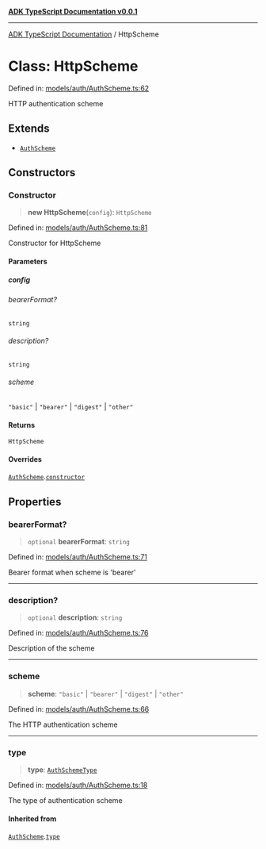 [**ADK TypeScript Documentation v0.0.1**](../README.md)

***

[ADK TypeScript Documentation](../globals.md) / HttpScheme

# Class: HttpScheme

Defined in: [models/auth/AuthScheme.ts:62](https://github.com/pontus-devoteam/adk-typescript/blob/0f66151c645c59f98bf29f75515acbeb98026e1f/src/models/auth/AuthScheme.ts#L62)

HTTP authentication scheme

## Extends

- [`AuthScheme`](AuthScheme.md)

## Constructors

### Constructor

> **new HttpScheme**(`config`): `HttpScheme`

Defined in: [models/auth/AuthScheme.ts:81](https://github.com/pontus-devoteam/adk-typescript/blob/0f66151c645c59f98bf29f75515acbeb98026e1f/src/models/auth/AuthScheme.ts#L81)

Constructor for HttpScheme

#### Parameters

##### config

###### bearerFormat?

`string`

###### description?

`string`

###### scheme

`"basic"` \| `"bearer"` \| `"digest"` \| `"other"`

#### Returns

`HttpScheme`

#### Overrides

[`AuthScheme`](AuthScheme.md).[`constructor`](AuthScheme.md#constructor)

## Properties

### bearerFormat?

> `optional` **bearerFormat**: `string`

Defined in: [models/auth/AuthScheme.ts:71](https://github.com/pontus-devoteam/adk-typescript/blob/0f66151c645c59f98bf29f75515acbeb98026e1f/src/models/auth/AuthScheme.ts#L71)

Bearer format when scheme is 'bearer'

***

### description?

> `optional` **description**: `string`

Defined in: [models/auth/AuthScheme.ts:76](https://github.com/pontus-devoteam/adk-typescript/blob/0f66151c645c59f98bf29f75515acbeb98026e1f/src/models/auth/AuthScheme.ts#L76)

Description of the scheme

***

### scheme

> **scheme**: `"basic"` \| `"bearer"` \| `"digest"` \| `"other"`

Defined in: [models/auth/AuthScheme.ts:66](https://github.com/pontus-devoteam/adk-typescript/blob/0f66151c645c59f98bf29f75515acbeb98026e1f/src/models/auth/AuthScheme.ts#L66)

The HTTP authentication scheme

***

### type

> **type**: [`AuthSchemeType`](../enumerations/AuthSchemeType.md)

Defined in: [models/auth/AuthScheme.ts:18](https://github.com/pontus-devoteam/adk-typescript/blob/0f66151c645c59f98bf29f75515acbeb98026e1f/src/models/auth/AuthScheme.ts#L18)

The type of authentication scheme

#### Inherited from

[`AuthScheme`](AuthScheme.md).[`type`](AuthScheme.md#type)
